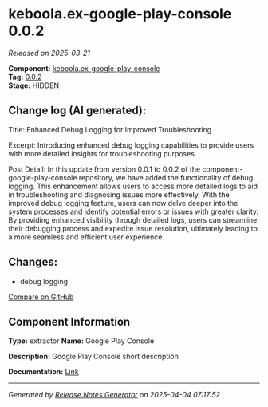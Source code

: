 #  keboola.ex-google-play-console 0.0.2

_Released on 2025-03-21_

**Component:** [keboola.ex-google-play-console](https://github.com/keboola/component-google-play-console)  
**Tag:** [0.0.2](https://github.com/keboola/component-google-play-console/releases/tag/0.0.2)  
**Stage:** HIDDEN


## Change log (AI generated):
Title: Enhanced Debug Logging for Improved Troubleshooting

Excerpt: Introducing enhanced debug logging capabilities to provide users with more detailed insights for troubleshooting purposes.

Post Detail: In this update from version 0.0.1 to 0.0.2 of the component-google-play-console repository, we have added the functionality of debug logging. This enhancement allows users to access more detailed logs to aid in troubleshooting and diagnosing issues more effectively. With the improved debug logging feature, users can now delve deeper into the system processes and identify potential errors or issues with greater clarity. By providing enhanced visibility through detailed logs, users can streamline their debugging process and expedite issue resolution, ultimately leading to a more seamless and efficient user experience.



## Changes:



- debug logging 





[Compare on GitHub](https://github.com/keboola/component-google-play-console/compare/0.0.1...0.0.2)



## Component Information
**Type:** extractor
**Name:** Google Play Console

**Description:** Google Play Console short description


**Documentation:** [Link](https://github.com/keboola/component-google-play-console/blob/master/README.md)



---
_Generated by [Release Notes Generator](https://github.com/keboola/release-notes-generator)
on 2025-04-04 07:17:52_